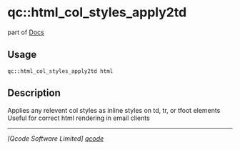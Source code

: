 qc::html_col_styles_apply2td
============================

part of [Docs](../index.md)

Usage
-----
`qc::html_col_styles_apply2td html`

Description
-----------
Applies any relevent col styles as inline styles on td, tr, or tfoot elements<br/>Useful for correct html rendering in email clients

----------------------------------
*[Qcode Software Limited] [qcode]*

[qcode]: http://www.qcode.co.uk "Qcode Software"